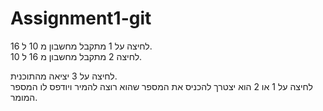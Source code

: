 # Assignment1-git
לחיצה על 1  מתקבל מחשבון מ 10 ל 16.</br>
לחיצה  2 מתקבל מחשבון מ 16 ל 10.</br>

לחיצה על 3 יציאה מהתוכנית.</br>
לחיצה על 1 או 2 הוא יצטרך להכניס את המספר שהוא רוצה להמיר ויודפס לו המספר המומר.

